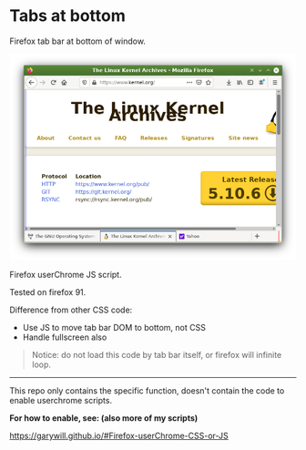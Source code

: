 # Tabs at bottom

Firefox tab bar at bottom of window.

![screenshot](Screenshot.png)

Firefox userChrome JS script.

Tested on firefox 91.

Difference from other CSS code:
- Use JS to move tab bar DOM to bottom, not CSS
- Handle fullscreen also

> Notice: do not load this code by tab bar itself, or firefox will infinite loop.

---------------------

This repo only contains the specific function, doesn't contain the code to enable userchrome scripts.

**For how to enable, see: (also more of my scripts)**

https://garywill.github.io/#Firefox-userChrome-CSS-or-JS


